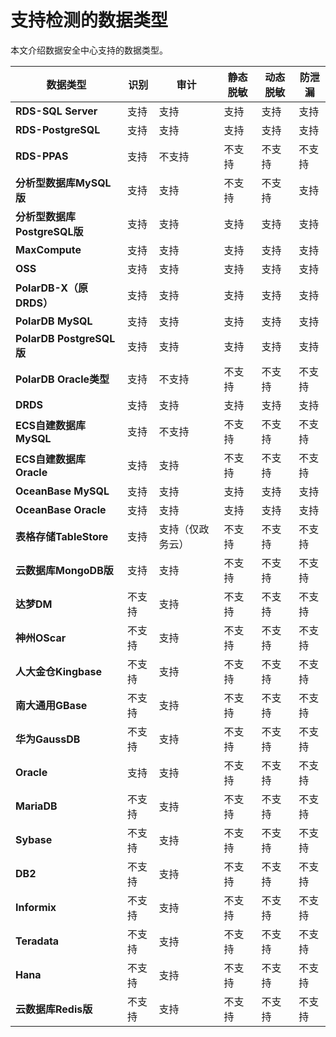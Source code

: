 # 支持检测的数据类型

本文介绍数据安全中心支持的数据类型。

|数据类型|识别|审计|静态脱敏|动态脱敏|防泄漏|
|----|--|--|----|----|---|
|**RDS-SQL Server**|支持|支持|支持|支持|支持|
|**RDS-PostgreSQL**|支持|支持|支持|支持|支持|
|**RDS-PPAS**|支持|不支持|不支持|不支持|不支持|
|**分析型数据库MySQL版**|支持|支持|不支持|不支持|支持|
|**分析型数据库PostgreSQL版**|支持|支持|支持|支持|支持|
|**MaxCompute**|支持|支持|支持|支持|支持|
|**OSS**|支持|支持|支持|支持|支持|
|**PolarDB-X（原DRDS）**|支持|支持|支持|支持|支持|
|**PolarDB MySQL**|支持|支持|支持|支持|支持|
|**PolarDB PostgreSQL版**|支持|支持|支持|支持|支持|
|**PolarDB Oracle类型**|支持|不支持|不支持|不支持|不支持|
|**DRDS**|支持|支持|支持|支持|支持|
|**ECS自建数据库MySQL**|支持|不支持|不支持|不支持|不支持|
|**ECS自建数据库Oracle**|支持|支持|不支持|不支持|不支持|
|**OceanBase MySQL**|支持|支持|支持|支持|支持|
|**OceanBase Oracle**|支持|支持|支持|支持|支持|
|**表格存储TableStore**|支持|支持（仅政务云）|不支持|不支持|不支持|
|**云数据库MongoDB版**|支持|支持|不支持|不支持|不支持|
|**达梦DM**|不支持|支持|不支持|不支持|不支持|
|**神州OScar**|不支持|支持|不支持|不支持|不支持|
|**人大金仓Kingbase**|不支持|支持|不支持|不支持|不支持|
|**南大通用GBase**|不支持|支持|不支持|不支持|不支持|
|**华为GaussDB**|不支持|支持|不支持|不支持|不支持|
|**Oracle**|支持|支持|不支持|不支持|不支持|
|**MariaDB**|不支持|支持|不支持|不支持|不支持|
|**Sybase**|不支持|支持|不支持|不支持|不支持|
|**DB2**|不支持|支持|不支持|不支持|不支持|
|**Informix**|不支持|支持|不支持|不支持|不支持|
|**Teradata**|不支持|支持|不支持|不支持|不支持|
|**Hana**|不支持|支持|不支持|不支持|不支持|
|**云数据库Redis版**|不支持|支持|不支持|不支持|不支持|

